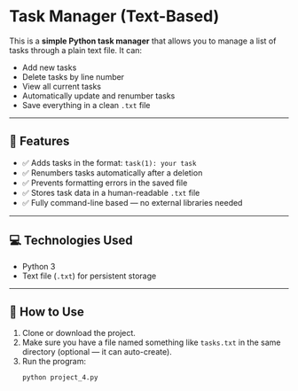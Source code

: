 # Task Manager (Text-Based)

This is a **simple Python task manager** that allows you to manage a list of tasks through a plain text file. It can:

- Add new tasks
- Delete tasks by line number
- View all current tasks
- Automatically update and renumber tasks
- Save everything in a clean `.txt` file

---

## 📂 Features

- ✅ Adds tasks in the format: `task(1): your task`
- ✅ Renumbers tasks automatically after a deletion
- ✅ Prevents formatting errors in the saved file
- ✅ Stores task data in a human-readable `.txt` file
- ✅ Fully command-line based — no external libraries needed

---

## 💻 Technologies Used

- Python 3
- Text file (`.txt`) for persistent storage

---

## 🚀 How to Use

1. Clone or download the project.
2. Make sure you have a file named something like `tasks.txt` in the same directory (optional — it can auto-create).
3. Run the program:
   ```bash
   python project_4.py
